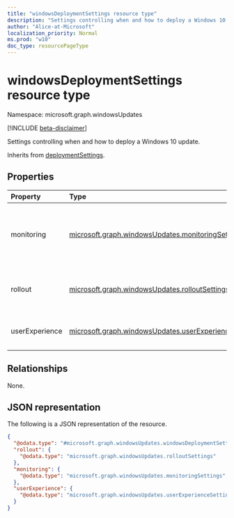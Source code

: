 ```yaml
---
title: "windowsDeploymentSettings resource type"
description: "Settings controlling when and how to deploy a Windows 10 update."
author: "Alice-at-Microsoft"
localization_priority: Normal
ms.prod: "w10"
doc_type: resourcePageType
---
```


# windowsDeploymentSettings resource type

Namespace: microsoft.graph.windowsUpdates

[!INCLUDE [beta-disclaimer](../../includes/beta-disclaimer.md)]

Settings controlling when and how to deploy a Windows 10 update.

Inherits from [deploymentSettings](../resources/windowsupdates-deploymentsettings.md).

## Properties
|Property|Type|Description|
|:---|:---|:---|
|monitoring|[microsoft.graph.windowsUpdates.monitoringSettings](../resources/windowsupdates-monitoringsettings.md)|Settings governing conditions to monitor and automated actions to take. Inherited from [deploymentSettings](../resources/windowsupdates-deploymentsettings.md).|
|rollout|[microsoft.graph.windowsUpdates.rolloutSettings](../resources/windowsupdates-rolloutsettings.md)|Settings governing how the content is rolled out. Inherited from [deploymentSettings](../resources/windowsupdates-deploymentsettings.md).|
|userExperience|[microsoft.graph.windowsUpdates.userExperienceSettings](../resources/windowsupdates-userexperiencesettings.md)|Settings governing the user's update experience on a device.|

## Relationships
None.

## JSON representation
The following is a JSON representation of the resource.
<!-- {
  "blockType": "resource",
  "@odata.type": "microsoft.graph.windowsUpdates.windowsDeploymentSettings"
}
-->
``` json
{
  "@odata.type": "#microsoft.graph.windowsUpdates.windowsDeploymentSettings",
  "rollout": {
    "@odata.type": "microsoft.graph.windowsUpdates.rolloutSettings"
  },
  "monitoring": {
    "@odata.type": "microsoft.graph.windowsUpdates.monitoringSettings"
  },
  "userExperience": {
    "@odata.type": "microsoft.graph.windowsUpdates.userExperienceSettings"
  }
}
```


